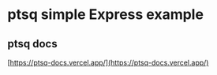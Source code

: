 # ptsq simple Express example

## ptsq docs

[https://ptsq-docs.vercel.app/](https://ptsq-docs.vercel.app/)
